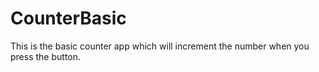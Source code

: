 # CounterBasic
This is the basic counter app which will increment the number when you press the button.
